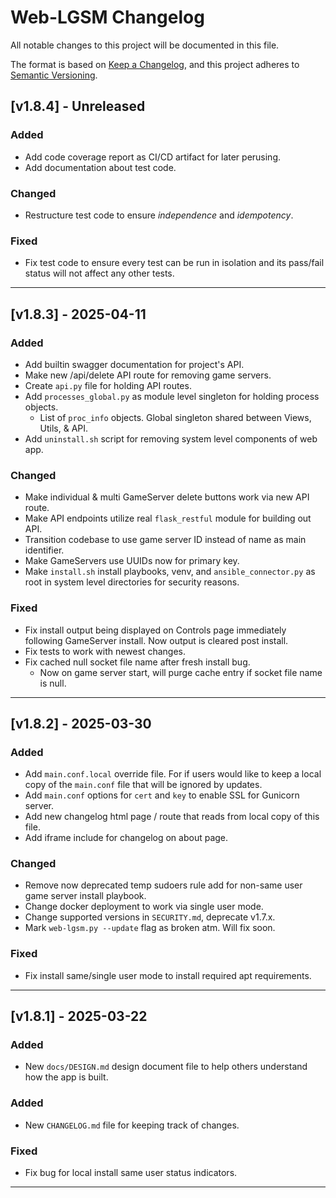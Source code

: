 # Web-LGSM Changelog

All notable changes to this project will be documented in this file.

The format is based on [Keep a Changelog](https://keepachangelog.com/en/1.0.0/),
and this project adheres to [Semantic Versioning](https://semver.org/spec/v2.0.0.html).

## [v1.8.4] - Unreleased

### Added

- Add code coverage report as CI/CD artifact for later perusing.
- Add documentation about test code.

### Changed

- Restructure test code to ensure _independence_ and _idempotency_.

### Fixed

- Fix test code to ensure every test can be run in isolation and its pass/fail
  status will not affect any other tests.

---

## [v1.8.3] - 2025-04-11

### Added

- Add builtin swagger documentation for project's API.
- Make new /api/delete API route for removing game servers.
- Create `api.py` file for holding API routes.
- Add `processes_global.py` as module level singleton for holding process objects.
  - List of `proc_info` objects. Global singleton shared between Views, Utils, & API.
- Add `uninstall.sh` script for removing system level components of web app.

### Changed

- Make individual & multi GameServer delete buttons work via new API route.
- Make API endpoints utilize real `flask_restful` module for building out API.
- Transition codebase to use game server ID instead of name as main identifier.
- Make GameServers use UUIDs now for primary key.
- Make `install.sh` install playbooks, venv, and `ansible_connector.py` as root
  in system level directories for security reasons.

### Fixed

- Fix install output being displayed on Controls page immediately following
  GameServer install. Now output is cleared post install.
- Fix tests to work with newest changes.
- Fix cached null socket file name after fresh install bug. 
  - Now on game server start, will purge cache entry if socket file name is null.

---

## [v1.8.2] - 2025-03-30

### Added

- Add `main.conf.local` override file. For if users would like to keep a local
  copy of the `main.conf` file that will be ignored by updates.
- Add `main.conf` options for `cert` and `key` to enable SSL for Gunicorn server.
- Add new changelog html page / route that reads from local copy of this file.
- Add iframe include for changelog on about page.

### Changed

- Remove now deprecated temp sudoers rule add for non-same user game server
  install playbook.
- Change docker deployment to work via single user mode.
- Change supported versions in `SECURITY.md`, deprecate v1.7.x.
- Mark `web-lgsm.py --update` flag as broken atm. Will fix soon.

### Fixed

- Fix install same/single user mode to install required apt requirements.

---

## [v1.8.1] - 2025-03-22

### Added

- New `docs/DESIGN.md` design document file to help others understand how the
  app is built.

### Added

- New `CHANGELOG.md` file for keeping track of changes.

### Fixed

- Fix bug for local install same user status indicators.

---

